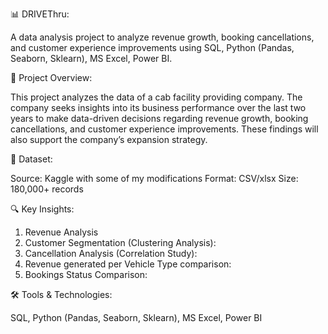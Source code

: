 📊 DRIVEThru:

A data analysis project to analyze revenue growth, booking cancellations, and customer experience improvements using SQL, Python (Pandas, Seaborn, Sklearn), MS Excel, Power BI.

📌 Project Overview:

This project analyzes the data of a cab facility providing company. The company seeks insights into its business performance over the last two years to make data-driven decisions regarding revenue growth, booking cancellations, and customer experience improvements. These findings will also support the company’s expansion strategy.

📂 Dataset:

Source: Kaggle with some of my modifications
Format: CSV/xlsx
Size: 180,000+ records

🔍 Key Insights:

1. Revenue Analysis
2. Customer Segmentation (Clustering Analysis):
3. Cancellation Analysis (Correlation Study):
4. Revenue generated per Vehicle Type comparison:
5. Bookings Status Comparison:
     
🛠 Tools & Technologies:

SQL, Python (Pandas, Seaborn, Sklearn), MS Excel, Power BI
